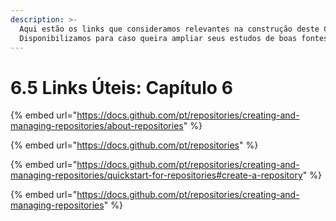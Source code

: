 ```yaml
---
description: >-
  Aqui estão os links que consideramos relevantes na construção deste Capítulo.
  Disponibilizamos para caso queira ampliar seus estudos de boas fontes :)
---
```


# 6.5 Links Úteis: Capítulo 6

{% embed url="https://docs.github.com/pt/repositories/creating-and-managing-repositories/about-repositories" %}

{% embed url="https://docs.github.com/pt/repositories" %}

{% embed url="https://docs.github.com/pt/repositories/creating-and-managing-repositories/quickstart-for-repositories#create-a-repository" %}

{% embed url="https://docs.github.com/pt/repositories/creating-and-managing-repositories" %}
